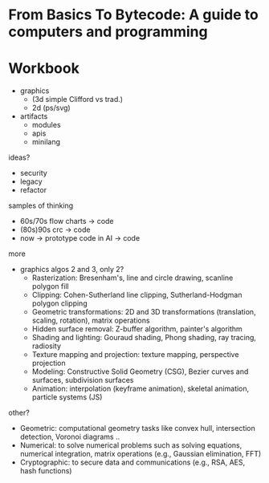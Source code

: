 # From Basics To Bytecode: A guide to computers and programming
# Workbook

- graphics
    - (3d simple Clifford vs trad.)
    - 2d (ps/svg)
- artifacts
    - modules
    - apis
    - minilang


ideas?
- security
- legacy
- refactor


samples of thinking
- 60s/70s flow charts -> code
- (80s)90s crc -> code
- now -> prototype code in AI -> code


more
* graphics algos 2 and 3, only 2?
    - Rasterization: Bresenham's, line and circle drawing, scanline polygon fill
    - Clipping: Cohen-Sutherland line clipping, Sutherland-Hodgman polygon clipping
    - Geometric transformations: 2D and 3D transformations (translation, scaling, rotation), matrix operations
    - Hidden surface removal: Z-buffer algorithm, painter's algorithm
    - Shading and lighting: Gouraud shading, Phong shading, ray tracing, radiosity
    - Texture mapping and projection: texture mapping, perspective projection
    - Modeling: Constructive Solid Geometry (CSG), Bezier curves and surfaces, subdivision surfaces
    - Animation: interpolation (keyframe animation), skeletal animation, particle systems (JS)


other?
* Geometric: computational geometry tasks like convex hull, intersection detection, Voronoi diagrams ..
* Numerical: to solve numerical problems such as solving equations, numerical integration, matrix operations (e.g., Gaussian elimination, FFT)
* Cryptographic: to secure data and communications (e.g., RSA, AES, hash functions)
